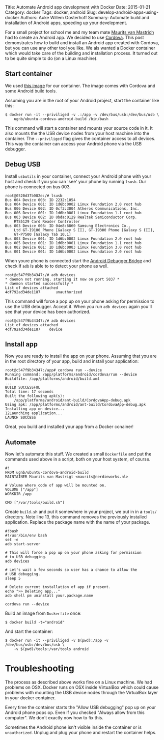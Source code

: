 Title: Automate Android app development with Docker
Date: 2015-01-21
Category: docker
Tags: docker, android
Slug: develop-android-apps-using-docker
Authors: Auke Willem Oosterhoff
Summary: Automate build and installation of Android apps, speeding up your develepment.

For a small project for school me and my team mate [Maurits van
Mastrich][mauvm] had to create an Android app. We decided to use
[Cordova][cordova]. This post demonstrates how to build and install an Android
app created with Cordova, but you can use any other tool you like. We als
wanted a Docker container which would take care of the building and
installation process. It turned out to be quite simple to do (on a Linux
machine). 

## Start container
We used [this image][base_image] for our container. The image comes with
Cordova and some Android build tools.

Assuming you are in the root of your Android project, start the container like
this:

    $ docker run -it --priviliged -v .:/app -v /dev/bus/usb:/dev/bus/usb \
        ugnb/ubuntu-cordova-android-build /bin/bash

This command will start a container and mounts your source code in it. It also
mounts the the USB device nodes from your host machine into the container. The
`--priviliged` flag gives the container access to all devices. This way the
container can access your Android phone via the USB debugger. 

## Debug USB
Install `usbutils` in your container, connect your Android phone with your host
and check if you you can 'see' your phone by running `lsusb`. Our phone is
connected on bus 003.

    root@0520d37b082e:/# lsusb
    Bus 004 Device 003: ID 2232:1054  
    Bus 004 Device 001: ID 1d6b:0002 Linux Foundation 2.0 root hub
    Bus 006 Device 002: ID 0cf3:3004 Atheros Communications, Inc. 
    Bus 006 Device 001: ID 1d6b:0001 Linux Foundation 1.1 root hub
    Bus 003 Device 002: ID 0bda:0129 Realtek Semiconductor Corp. 
        RTS5129 Card Reader Controller
    Bus 003 Device 003: ID 04e8:6860 Samsung Electronics Co., 
        Ltd GT-I9100 Phone [Galaxy S II], GT-I9300 Phone [Galaxy S III], 
        GT-P7500 [Galaxy Tab 10.1]
    Bus 003 Device 001: ID 1d6b:0002 Linux Foundation 2.0 root hub
    Bus 005 Device 001: ID 1d6b:0001 Linux Foundation 1.1 root hub
    Bus 002 Device 001: ID 1d6b:0003 Linux Foundation 3.0 root hub
    Bus 001 Device 001: ID 1d6b:0002 Linux Foundation 2.0 root hub

When youre phone is connected start the [Android Debugger Bridge][adb] and
check if `adb` is able to to detect your phone as well.

    root@c547f9b34347:/# adb devices
    * daemon not running. starting it now on port 5037 *
    * daemon started successfully *
    List of devices attached 
    4df792ad34de1187       unauthorized

This command will force a pop up on your phone asking for permission to use the
USB debugger. Accept it. When you run `adb devices` again you'll see that your
device has been authorized.

    root@c547f9b34347:/# adb devices   
    List of devices attached 
    4df792ad34de1187    device

## Install app
Now you are ready to install the app on your phone. Assuming that you are in
the root directory of your app, build and install your application:

    root@c547f9b34347:/app# cordova run --device
    Running command: /app/platforms/android/cordova/run --device
    Buildfile: /app/platforms/android/build.xml
    ...
    BUILD SUCCESSFUL
    Total time: 17 seconds
    Built the following apk(s):
        /app/platforms/android/ant-build/CordovaApp-debug.apk
    Using apk: /app/platforms/android/ant-build/CordovaApp-debug.apk
    Installing app on device...
    12Launching application...
    LAUNCH SUCCESS

Great, you build and installed your app from a Docker conainer!

## Automate
Now let's automate this stuff. We created a small `Dockerfile` and put the
commands used above in a script, both on your host system, of course.

    #!
    FROM ugnb/ubuntu-cordova-android-build                                             
    MAINTAINER Maurits van Mastrigt <maurits@nerdieworks.nl>                             
                                                                                         
    # Volume where code of app will be mounted on.
    VOLUME ["/app"]                                                     
    WORKDIR /app
                                                                                         
    CMD ["/var/tools/build.sh"]       

Create `build.sh` and put it somewhere in your project, we put in in a `tools/`
directory. Note line 13, this command removes the previously installed
application. Replace the package name with the name of your package.

    #!bash
    #!/usr/bin/env bash                                                                
    set -e                                                                               
    adb start-server                                                                     
    
    # This will force a pop up on your phone asking for permission 
    # to USB debugging.
    adb devices                                                                        
                                                                                         
    # Let's wait a few seconds so user has a chance to allow the 
    # USB debugging.
    sleep 5                                                                              
                                                                                       
    # Delete current installation of app if present.
    echo ">> Deleting app..."                                                            
    adb shell pm uninstall your.package.name
                                                                                       
    cordova run --device                 

Build an image from `Dockerfile` once:

    $ docker build -t="android"

And start the container:

    $ docker run -it --priviliged -v $(pwd):/app -v /dev/bus/usb:/dev/bus/usb \
        -v $(pwd)/tools:/var/tools android

# Troubleshooting
The process as described above works fine on a Linux machine. We had problems
on OSX. Docker runs on OSX inside VirtualBox which could cause problems with
mounting the USB device nodes through the VirtualBox layer in your docker
container.

Every time the container starts the "Allow USB debugging" pop up on your
Android phone pops op. Even if you checked "Always allow from this computer".
We don't exactly now how to fix this.

Sometimes the Android phone isn't visible inside the container or is
`unauthorized`. Unplug and plug your phone and restart the container helps.

[cordova]:cordova.apache.org
[base_image]:https://registry.hub.docker.com/u/ugnb/ubuntu-cordova-android-build/
[adb]:http://developer.android.com/tools/help/adb.html
[mauvm]:http://mauvm.nl
